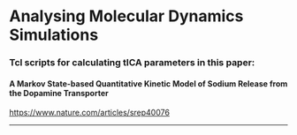
# Analysing Molecular Dynamics Simulations


### Tcl scripts for calculating tICA parameters in this paper:
#### A Markov State-based Quantitative Kinetic Model of Sodium Release from the Dopamine Transporter
<a href="https://www.nature.com/articles/srep40076">https://www.nature.com/articles/srep40076</a>

<hr>

